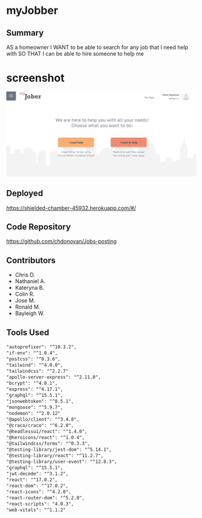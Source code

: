 # myJobber

## Summary
AS a homeowner
I WANT to be able to search for any job that I need help with
SO THAT I can be able to hire someone to help me

# screenshot

![screenshot](./client/src/assets/images/Screenshot.png)

## Deployed

https://shielded-chamber-45932.herokuapp.com/#/

## Code Repository

https://github.com/chdonovan/Jobs-posting

## Contributors
* Chris D.
* Nathaniel A.
* Kateryna B.
* Colin R.
* Jose M.
* Ronald M.
* Bayleigh W.

## Tools Used
    "autoprefixer": "^10.3.2",
    "if-env": "^1.0.4",
    "postcss": "^8.3.6",
    "tailwind": "^4.0.0",
    "tailwindcss": "^2.2.7"
    "apollo-server-express": "^2.11.0",
    "bcrypt": "^4.0.1",
    "express": "^4.17.1",
    "graphql": "^15.5.1",
    "jsonwebtoken": "^8.5.1",
    "mongoose": "^5.9.7",
    "nodemon": "^2.0.12"
    "@apollo/client": "^3.4.8",
    "@craco/craco": "^6.2.0",
    "@headlessui/react": "^1.4.0",
    "@heroicons/react": "^1.0.4",
    "@tailwindcss/forms": "^0.3.3",
    "@testing-library/jest-dom": "^5.14.1",
    "@testing-library/react": "^11.2.7",
    "@testing-library/user-event": "^12.8.3",
    "graphql": "^15.5.1",
    "jwt-decode": "^3.1.2",
    "react": "^17.0.2",
    "react-dom": "^17.0.2",
    "react-icons": "^4.2.0",
    "react-router-dom": "^5.2.0",
    "react-scripts": "4.0.3",
    "web-vitals": "^1.1.2"


